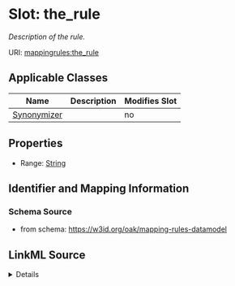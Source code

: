 # Slot: the_rule


_Description of the rule._



URI: [mappingrules:the_rule](https://w3id.org/oak/mapping-rules-datamodel/the_rule)



<!-- no inheritance hierarchy -->




## Applicable Classes

| Name | Description | Modifies Slot |
| --- | --- | --- |
[Synonymizer](Synonymizer.md) |  |  no  |







## Properties

* Range: [String](String.md)





## Identifier and Mapping Information







### Schema Source


* from schema: https://w3id.org/oak/mapping-rules-datamodel




## LinkML Source

<details>
```yaml
name: the_rule
description: Description of the rule.
from_schema: https://w3id.org/oak/mapping-rules-datamodel
rank: 1000
alias: the_rule
owner: Synonymizer
domain_of:
- Synonymizer
range: string

```
</details>